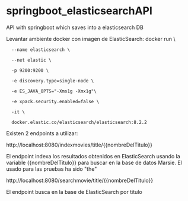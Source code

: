 # springboot_elasticsearchAPI
API with springboot which saves into a elasticsearch DB

Levantar ambiente docker con imagen de ElasticSearch:
docker run \

      --name elasticsearch \

      --net elastic \

      -p 9200:9200 \

      -e discovery.type=single-node \

      -e ES_JAVA_OPTS="-Xms1g -Xmx1g"\

      -e xpack.security.enabled=false \

      -it \

      docker.elastic.co/elasticsearch/elasticsearch:8.2.2


Existen 2 endpoints a utilizar:

http://localhost:8080/indexmovies/title/{{nombreDelTitulo}}

El endpoint indexa los resultados obtenidos en ElasticSearch usando la variable {{nombreDelTitulo}} para buscar en la base de datos Marsie. El usado para las pruebas ha sido "the"

http://localhost:8080/searchmovie/title/{{nombreDelTitulo}}

El endpoint busca en la base de ElasticSearch por titulo
